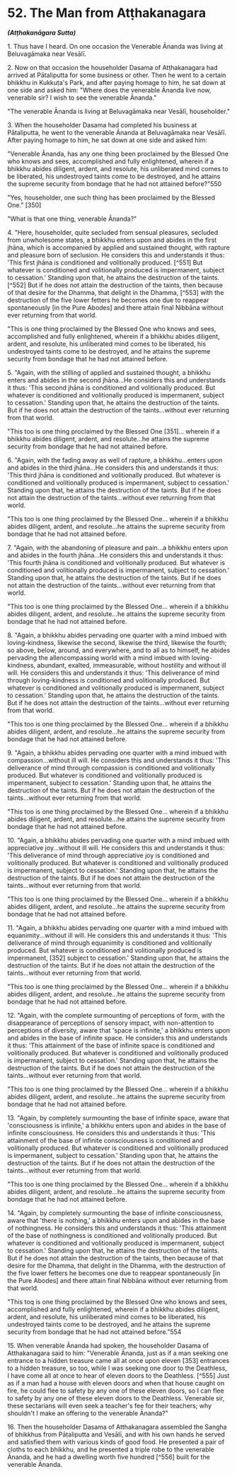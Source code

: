 # 52. The Man from Atṭhakanagara
***(Atṭhakanāgara Sutta)***

1\. Thus have I heard. On one occasion the Venerable Ānanda was living at Beluvagāmaka near Vesālī.

2\. Now on that occasion the householder Dasama of Atṭhakanagara had arrived at Pātaliputta for some business or other. Then he went to a certain bhikkhu in Kukkuṭa's Park, and after paying homage to him, he sat down at one side and asked him: "Where does the venerable Ānanda live now, venerable sir? I wish to see the venerable Ānanda."

"The venerable Ānanda is living at Beluvagāmaka near Vesālī, householder."

<!--pg-->
3\. When the householder Dasama had completed his business at Pātaliputta, he went to the venerable Ānanda at Beluvagāmaka near Vesālī. After paying homage to him, he sat down at one side and asked him:

"Venerable Ānanda, has any one thing been proclaimed by the Blessed One who knows and sees, accomplished and fully enlightened, wherein if a bhikkhu abides diligent, ardent, and resolute, his unliberated mind comes to be liberated, his undestroyed taints come to be destroyed, and he attains the supreme security from bondage that he had not attained before?"550

"Yes, householder, one such thing has been proclaimed by the Blessed One." [350]

"What is that one thing, venerable Ānanda?"

<!--pg-->
4\. "Here, householder, quite secluded from sensual pleasures, secluded from unwholesome states, a bhikkhu enters upon and abides in the first jhāna, which is accompanied by applied and sustained thought, with rapture and pleasure born of seclusion. He considers this and understands it thus: 'This first jhāna is conditioned and volitionally produced. [^551] But whatever is conditioned and volitionally produced is impermanent, subject to
cessation.' Standing upon that, he attains the destruction of the taints. [^552] But if he does not attain the destruction of the taints, then because of that desire for the Dhamma, that delight in the Dhamma, [^553] with the destruction of the five lower fetters he becomes one due to reappear spontaneously [in the Pure Abodes] and there attain final Nibbāna without ever returning from that world.

"This is one thing proclaimed by the Blessed One who knows and sees, accomplished and fully enlightened, wherein if a bhikkhu abides diligent, ardent, and resolute, his unliberated mind comes to be liberated, his undestroyed taints come to be destroyed, and he attains the supreme security from bondage that he had not attained before.

<!--pg-->
5\. "Again, with the stilling of applied and sustained thought, a bhikkhu enters and abides in the second jhāna...He considers this and understands it thus: 'This second jhāna is conditioned and volitionally produced. But whatever is conditioned and volitionally produced is impermanent, subject to cessation.' Standing upon that, he attains the destruction of the taints. But if he does not attain the destruction of the taints...without ever returning from that world.

"This too is one thing proclaimed by the Blessed One [351]... wherein if a bhikkhu abides diligent, ardent, and resolute...he attains the supreme security from bondage that he had not attained before.

6\. "Again, with the fading away as well of rapture, a bhikkhu...enters upon and abides in the third jhāna...He considers this and understands it thus: 'This third jhāna is conditioned and volitionally produced. But whatever is conditioned and volitionally produced is impermanent, subject to cessation.' Standing upon that, he attains the destruction of the taints. But if he does not attain the destruction of the taints...without ever returning from that world.

"This too is one thing proclaimed by the Blessed One... wherein if a bhikkhu abides diligent, ardent, and resolute...he attains the supreme security from bondage that he had not attained before.

7\. "Again, with the abandoning of pleasure and pain...a bhikkhu enters upon and abides in the fourth jhāna...He considers this and understands it thus: 'This fourth jhāna is conditioned
and volitionally produced. But whatever is conditioned and volitionally produced is impermanent, subject to cessation.' Standing upon that, he attains the destruction of the taints. But if he does not attain the destruction of the taints...without ever returning from that world.

"This too is one thing proclaimed by the Blessed One... wherein if a bhikkhu abides diligent, ardent, and resolute...he attains the supreme security from bondage that he had not attained before.

<!--pg-->
8\. "Again, a bhikkhu abides pervading one quarter with a mind imbued with loving-kindness, likewise the second, likewise the third, likewise the fourth; so above, below, around, and everywhere, and to all as to himself, he abides pervading the allencompassing world with a mind imbued with loving-kindness, abundant, exalted, immeasurable, without hostility and without ill will. He considers this and understands it thus: 'This deliverance of mind through loving-kindness is conditioned and volitionally produced. But whatever is conditioned and volitionally produced is impermanent, subject to cessation.' Standing upon that, he attains the destruction of the taints. But if he does not attain the destruction of the taints...without ever returning from that world.

"This too is one thing proclaimed by the Blessed One... wherein if a bhikkhu abides diligent, ardent, and resolute...he attains the supreme security from bondage that he had not attained before.

<!--pg-->
9\. "Again, a bhikkhu abides pervading one quarter with a mind imbued with compassion...without ill will. He considers this and understands it thus: 'This deliverance of mind through compassion is conditioned and volitionally produced. But whatever is conditioned and volitionally produced is impermanent, subject to cessation.' Standing upon that, he attains the destruction of the taints. But if he does not attain the destruction of the taints...without ever returning from that world.

"This too is one thing proclaimed by the Blessed One... wherein if a bhikkhu abides diligent, ardent, and resolute...he attains the supreme security from bondage that he had not attained before.

10\. "Again, a bhikkhu abides pervading one quarter with a mind imbued with appreciative joy...without ill will. He
considers this and understands it thus: 'This deliverance of mind through appreciative joy is conditioned and volitionally produced. But whatever is conditioned and volitionally produced is impermanent, subject to cessation.' Standing upon that, he attains the destruction of the taints. But if he does not attain the destruction of the taints...without ever returning from that world.

"This too is one thing proclaimed by the Blessed One... wherein if a bhikkhu abides diligent, ardent, and resolute...he attains the supreme security from bondage that he had not attained before.

11\. "Again, a bhikkhu abides pervading one quarter with a mind imbued with equanimity...without ill will. He considers this and understands it thus: 'This deliverance of mind through equanimity is conditioned and volitionally produced. But whatever is conditioned and volitionally produced is impermanent, [352] subject to cessation.' Standing upon that, he attains the destruction of the taints. But if he does not attain the destruction of the taints...without ever returning from that world.

"This too is one thing proclaimed by the Blessed One... wherein if a bhikkhu abides diligent, ardent, and resolute...he attains the supreme security from bondage that he had not attained before.

<!--pg-->
12\. "Again, with the complete surmounting of perceptions of form, with the disappearance of perceptions of sensory impact, with non-attention to perceptions of diversity, aware that 'space is infinite,' a bhikkhu enters upon and abides in the base of infinite space. He considers this and understands it thus: 'This attainment of the base of infinite space is conditioned and volitionally produced. But whatever is conditioned and volitionally produced is impermanent, subject to cessation.' Standing upon that, he attains the destruction of the taints. But if he does not attain the destruction of the taints...without ever returning from that world.

"This too is one thing proclaimed by the Blessed One... wherein if a bhikkhu abides diligent, ardent, and resolute...he attains the supreme security from bondage that he had not attained before.

13\. "Again, by completely surmounting the base of infinite space, aware that 'consciousness is infinite,' a bhikkhu enters upon and abides in the base of infinite consciousness. He considers
this and understands it thus: 'This attainment of the base of infinite consciousness is conditioned and volitionally produced. But whatever is conditioned and volitionally produced is impermanent, subject to cessation.' Standing upon that, he attains the destruction of the taints. But if he does not attain the destruction of the taints...without ever returning from that world.

"This too is one thing proclaimed by the Blessed One... wherein if a bhikkhu abides diligent, ardent, and resolute...he attains the supreme security from bondage that he had not attained before.

14\. "Again, by completely surmounting the base of infinite consciousness, aware that 'there is nothing,' a bhikkhu enters upon and abides in the base of nothingness. He considers this and understands it thus: 'This attainment of the base of nothingness is conditioned and volitionally produced. But whatever is conditioned and volitionally produced is impermanent, subject to cessation.' Standing upon that, he attains the destruction of the taints. But if he does not attain the destruction of the taints, then because of that desire for the Dhamma, that delight in the Dhamma, with the destruction of the five lower fetters he becomes one due to reappear spontaneously [in the Pure Abodes] and there attain final Nibbāna without ever returning from that world.

"This toq is one thing proclaimed by the Blessed One who knows and sees, accomplished and fully enlightened, wherein if a bhikkhu abides diligent, ardent, and resolute, his unliberated mind comes to be liberated, his undestroyed taints come to be destroyed, and he attains the supreme security from bondage that he had not attained before."554

<!--pg-->
15\. When venerable Ānanda had spoken, the householder Dasama of Atthakanagara said to him: "Venerable Ānanda, just as if a man seeking one entrance to a hidden treasure came all at once upon eleven [353] entrances to a hidden treasure, so too, while I was seeking one door to the Deathless, I have come all at once to hear of eleven doors to the Deathless. [^555] Just as if a man had a house with eleven doors and when that house caught on fire, he could flee to safety by any one of these eleven doors, so I can flee to safety by any one of these eleven doors to the Deathless. Venerable sir, these sectarians will even seek a
teacher's fee for their teachers; why shouldn't I make an offering to the venerable Ānanda?"

16\. Then the householder Dasama of Atthakanagara assembled the Sangha of bhikkhus from Pāṭaliputta and Vesālī, and with his own hands he served and satisfied them with various kinds of good food. He presented a pair of cloths to each bhikkhu, and he presented a triple robe to the venerable Ānanda, and he had a dwelling worth five hundred [^556] built for the venerable Ānanda.